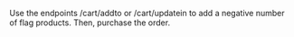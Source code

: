 Use the endpoints /cart/addto or /cart/updatein to add a negative number of flag products. Then, purchase the order.